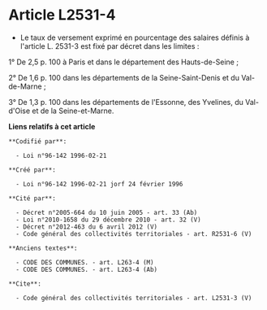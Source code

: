 # Article L2531-4

- Le taux de versement exprimé en pourcentage des salaires définis à l'article L. 2531-3 est fixé par décret dans les
limites :

1° De 2,5 p. 100 à Paris et dans le département des Hauts-de-Seine ;

2° De 1,6 p. 100 dans les départements de la Seine-Saint-Denis et du Val-de-Marne ;

3° De 1,3 p. 100 dans les départements de l'Essonne, des Yvelines, du Val-d'Oise et de la Seine-et-Marne.

**Liens relatifs à cet article**

	**Codifié par**:

	  - Loi n°96-142 1996-02-21

	**Créé par**:

	  - Loi n°96-142 1996-02-21 jorf 24 février 1996

	**Cité par**:

	  - Décret n°2005-664 du 10 juin 2005 - art. 33 (Ab)
	  - Loi n°2010-1658 du 29 décembre 2010 - art. 32 (V)
	  - Décret n°2012-463 du 6 avril 2012 (V)
	  - Code général des collectivités territoriales - art. R2531-6 (V)

	**Anciens textes**:

	  - CODE DES COMMUNES. - art. L263-4 (M)
	  - CODE DES COMMUNES. - art. L263-4 (Ab)

	**Cite**:

	  - Code général des collectivités territoriales - art. L2531-3 (V)
